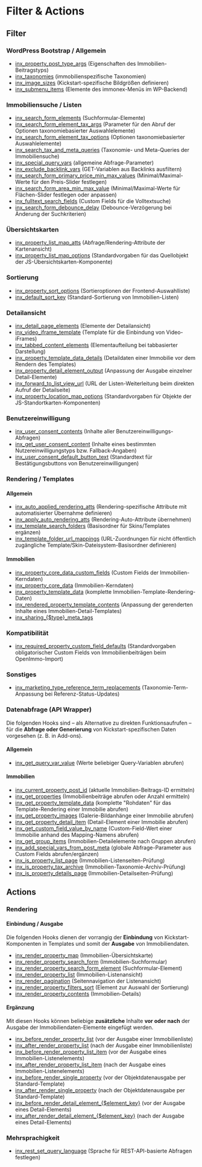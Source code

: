 # Filter & Actions

## Filter

### WordPress Bootstrap / Allgemein

- [inx_property_post_type_args](filter-inx-property-post-type-args) (Eigenschaften des Immobilien-Beitragstyps)
- [inx_taxonomies](filter-inx-taxonomies) (immobilienspezifische Taxonomien)
- [inx_image_sizes](filter-inx-image-sizes) (Kickstart-spezifische Bildgrößen definieren)
- [inx_submenu_items](filter-inx-submenu-items) (Elemente des immonex-Menüs im WP-Backend)

### Immobiliensuche / Listen

- [inx_search_form_elements](filter-inx-search-form-elements) (Suchformular-Elemente)
- [inx_search_form_element_tax_args](filter-inx-search-form-element-tax-args) (Parameter für den Abruf der Optionen taxonomiebasierter Auswahlelemente)
- [inx_search_form_element_tax_options](filter-inx-search-form-element-tax-options) (Optionen taxonomiebasierter Auswahlelemente) 
- [inx_search_tax_and_meta_queries](filter-inx-search-tax-and-meta-queries) (Taxonomie- und Meta-Queries der Immobiliensuche)
- [inx_special_query_vars](filter-inx-special-query-vars) (allgemeine Abfrage-Parameter)
- [inx_exclude_backlink_vars](filter-inx-exclude-backlink-vars) (GET-Variablen aus Backlinks ausfiltern)
- [inx_search_form_primary_price_min_max_values](filter-inx-search-form-primary-price-min-max-values) (Minimal/Maximal-Werte für den Preis-Slider festlegen)
- [inx_search_form_area_min_max_value](filter-inx-search-form-area-min-max-value) (Minimal/Maximal-Werte für Flächen-Slider festlegen oder anpassen)
- [inx_fulltext_search_fields](filter-inx-fulltext-search-fields) (Custom Fields für die Volltextsuche)
- [inx_search_form_debounce_delay](filter-inx-search-form-debounce-delay) (Debounce-Verzögerung bei Änderung der Suchkriterien)

### Übersichtskarten

- [inx_property_list_map_atts](filter-inx-property-list-map-atts) (Abfrage/Rendering-Attribute der Kartenansicht)
- [inx_property_list_map_options](filter-inx-property-list-map-options) (Standardvorgaben für das Quellobjekt der JS-Übersichtskarten-Komponente)

### Sortierung

- [inx_property_sort_options](filter-inx-property-sort-options) (Sortieroptionen der Frontend-Auswahlliste)
- [inx_default_sort_key](filter-inx-default-sort-key) (Standard-Sortierung von Immobilien-Listen)

### Detailansicht

- [inx_detail_page_elements](filter-inx-detail-page-elements) (Elemente der Detailansicht)
- [inx_video_iframe_template](filter-inx-video-iframe-template) (Template für die Einbindung von Video-iFrames)
- [inx_tabbed_content_elements](filter-inx-tabbed-content-elements) (Elementaufteilung bei tabbasierter Darstellung)
- [inx_property_template_data_details](filter-inx-property-template-data-details) (Detaildaten einer Immobilie vor dem Rendern des Templates)
- [inx_property_detail_element_output](filter-inx-property-detail-element-output) (Anpassung der Ausgabe einzelner Detail-Elemente)
- [inx_forward_to_list_view_url](filter-inx-forward-to-list-view-url) (URL der Listen-Weiterleitung beim direkten Aufruf der Detailseite)
- [inx_property_location_map_options](filter-inx-property-location-map-options) (Standardvorgaben für Objekte der JS-Standortkarten-Komponenten)

### Benutzereinwilligung

- [inx_user_consent_contents](filter-inx-user-consent-contents) (Inhalte aller Benutzereinwilligungs-Abfragen)
- [inx_get_user_consent_content](filter-inx-get-user-consent-content) (Inhalte eines bestimmten Nutzereinwilligungstyps bzw. Fallback-Angaben)
- [inx_user_consent_default_button_text](filter-inx-user-consent-default-button-text) (Standardtext für Bestätigungsbuttons von Benutzereinwilligungen)

### Rendering / Templates

#### Allgemein

- [inx_auto_applied_rendering_atts](filter-inx-auto-applied-rendering-atts) (Rendering-spezifische Attribute mit automatisierter Übernahme definieren)
- [inx_apply_auto_rendering_atts](filter-inx-apply-auto-rendering-atts) (Rendering-Auto-Attribute übernehmen)
- [inx_template_search_folders](filter-inx-template-search-folders) (Basisordner für Skins/Templates ergänzen)
- [inx_template_folder_url_mappings](filter-inx-template-folder-url-mappings) (URL-Zuordnungen für nicht öffentlich zugängliche Template/Skin-Dateisystem-Basisordner definieren)

#### Immobilien

- [inx_property_core_data_custom_fields](filter-inx-property-core-data-custom-fields) (Custom Fields der Immobilien-Kerndaten)
- [inx_property_core_data](filter-inx-property-core-data) (Immobilien-Kerndaten)
- [inx_property_template_data](filter-inx-property-template-data) (komplette Immobilien-Template-Rendering-Daten)
- [inx_rendered_property_template_contents](filter-inx-rendered-property-template-contents) (Anpassung der gerenderten Inhalte eines Immobilien-Detail-Templates)
- [inx_sharing_{$type}\_meta_tags](filter-inx-sharing-meta-tags)

### Kompatibilität

- [inx_required_property_custom_field_defaults](filter-inx-required-property-custom-field-defaults) (Standardvorgaben obligatorischer Custom Fields von Immobilienbeiträgen beim OpenImmo-Import)

### Sonstiges

- [inx_marketing_type_reference_term_replacements](filter-inx-marketing-type-reference-term-replacements) (Taxonomie-Term-Anpassung bei Referenz-Status-Updates)

### Datenabfrage (API Wrapper)

Die folgenden Hooks sind – als Alternative zu direkten Funktionsaufrufen – für die **Abfrage oder Generierung** von Kickstart-spezifischen Daten vorgesehen (z. B. in Add-ons).

#### Allgemein

- [inx_get_query_var_value](filter-inx-get-query-var-value) (Werte beliebiger Query-Variablen abrufen)

#### Immobilien

- [inx_current_property_post_id](filter-inx-current-property-post-id) (aktuelle Immobilien-Beitrags-ID ermitteln)
- [inx_get_properties](filter-inx-get-properties) (Immobilienbeiträge abrufen oder Anzahl ermitteln)
- [inx_get_property_template_data](filter-inx-get-property-template-data) (komplette "Rohdaten" für das Template-Rendering einer Immobilie abrufen)
- [inx_get_property_images](filter-inx-get-property-images) (Galerie-Bildanhänge einer Immobilie abrufen)
- [inx_get_property_detail_item](filter-inx-get-property-detail-item) (Detail-Element einer Immobilie abrufen)
- [inx_get_custom_field_value_by_name](filter-inx-get-custom-field-value-by-name) (Custom-Field-Wert einer Immobilie anhand des Mapping-Namens abrufen)
- [inx_get_group_items](filter-inx-get-group-items) (Immobilien-Detailelemente nach Gruppen abrufen)
- [inx_add_special_vars_from_post_meta](filter-inx-add-special-vars-from-post-meta) (globale Abfrage-Parameter aus Custom Fields abrufen/ergänzen)
- [inx_is_property_list_page](filter-inx-is-property-list-page) (Immobilien-Listenseiten-Prüfung)
- [inx_is_property_tax_archive](filter-inx-is-property-tax-archive) (Immobilien-Taxonomie-Archiv-Prüfung)
- [inx_is_property_details_page](filter-inx-is-property-details-page) (Immobilien-Detailseiten-Prüfung)

## Actions

### Rendering

#### Einbindung / Ausgabe

Die folgenden Hooks dienen der vorrangig der **Einbindung** von Kickstart-Komponenten in Templates und somit der **Ausgabe** von Immobiliendaten.

- [inx_render_property_map](action-inx-render-property-map) (Immobilien-Übersichtskarte)
- [inx_render_property_search_form](action-inx-render-property-search-form) (Immobilien-Suchformular)
- [inx_render_property_search_form_element](action-inx-render-property-search-form-element) (Suchformular-Element)
- [inx_render_property_list](action-inx-render-property-list) (Immobilien-Listenansicht)
- [inx_render_pagination](action-inx-render-pagination) (Seitennavigation der Listenansicht)
- [inx_render_property_filters_sort](action-inx-render-property-filters-sort) (Element zur Auswahl der Sortierung)
- [inx_render_property_contents](action-inx-render-property-contents) (Immobilien-Details)

#### Ergänzung

Mit diesen Hooks können beliebige **zusätzliche** Inhalte **vor oder nach** der Ausgabe der Immobiliendaten-Elemente eingefügt werden.

- [inx_before_render_property_list](action-inx-before-render-property-list) (vor der Ausgabe einer Immobilienliste)
- [inx_after_render_property_list](action-inx-after-render-property-list) (nach der Ausgabe einer Immobilienliste)
- [inx_before_render_property_list_item](action-inx-before-render-property-list-item) (vor der Ausgabe eines Immobilien-Listenelements)
- [inx_after_render_property_list_item](action-inx-after-render-property-list-item) (nach der Ausgabe eines Immobilien-Listenelements)
- [inx_before_render_single_property](action-inx-before-render-single-property) (vor der Objektdatenausgabe per Standard-Template)
- [inx_after_render_single_property](action-inx-after-render-single-property) (nach der Objektdatenausgabe per Standard-Template)
- [inx_before_render_detail_element_{$element_key}](action-inx-before-render-detail-element) (vor der Ausgabe eines Detail-Elements)
- [inx_after_render_detail_element_{$element_key}](action-inx-after-render-detail-element) (nach der Ausgabe eines Detail-Elements)

### Mehrsprachigkeit

- [inx_rest_set_query_language](action-inx-rest-set-query-language) (Sprache für REST-API-basierte Abfragen festlegen)